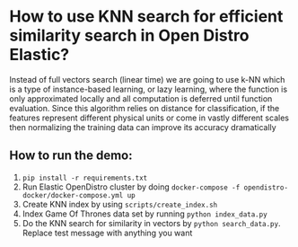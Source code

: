 # How to use KNN search for efficient similarity search in Open Distro Elastic?

Instead of full vectors search (linear time) we are going to use k-NN which is a type of instance-based learning, or lazy learning, where the function is only approximated locally and all computation is deferred until function evaluation. Since this algorithm relies on distance for classification, if the features represent different physical units or come in vastly different scales then normalizing the training data can improve its accuracy dramatically

## How to run the demo:

1. `pip install -r requirements.txt`
2. Run Elastic OpenDistro cluster by doing `docker-compose -f opendistro-docker/docker-compose.yml up`
3. Create KNN index by using `scripts/create_index.sh`
4. Index Game Of Thrones data set by running `python index_data.py`
5. Do the KNN search for similarity in vectors by `python search_data.py`. Replace test message with anything you want